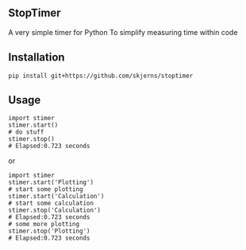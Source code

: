 ## StopTimer
A very simple timer for Python
To simplify measuring time within code

## Installation
`pip install git+https://github.com/skjerns/stoptimer`

## Usage
```
import stimer
stimer.start()
# do stuff
stimer.stop()
# Elapsed:0.723 seconds
```
or
```
import stimer
stimer.start('Plotting')
# start some plotting
stimer.start('Calculation')
# start some calculation
stimer.stop('Calculation')
# Elapsed:0.723 seconds
# some more plotting
stimer.stop('Plotting')
# Elapsed:0.723 seconds
```
